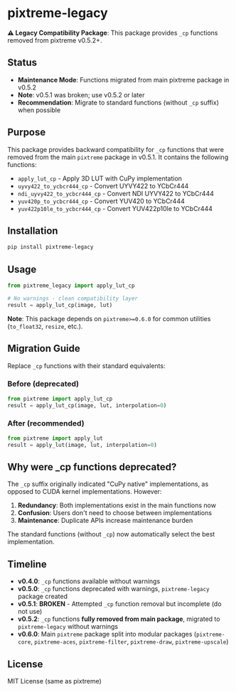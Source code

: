 # pixtreme-legacy

**⚠️ Legacy Compatibility Package**: This package provides `_cp` functions removed from pixtreme v0.5.2+.

## Status

- **Maintenance Mode**: Functions migrated from main pixtreme package in v0.5.2
- **Note**: v0.5.1 was broken; use v0.5.2 or later
- **Recommendation**: Migrate to standard functions (without `_cp` suffix) when possible

## Purpose

This package provides backward compatibility for `_cp` functions that were removed from the main `pixtreme` package in v0.5.1. It contains the following functions:

- `apply_lut_cp` - Apply 3D LUT with CuPy implementation
- `uyvy422_to_ycbcr444_cp` - Convert UYVY422 to YCbCr444
- `ndi_uyvy422_to_ycbcr444_cp` - Convert NDI UYVY422 to YCbCr444
- `yuv420p_to_ycbcr444_cp` - Convert YUV420 to YCbCr444
- `yuv422p10le_to_ycbcr444_cp` - Convert YUV422p10le to YCbCr444

## Installation

```bash
pip install pixtreme-legacy
```

## Usage

```python
from pixtreme_legacy import apply_lut_cp

# No warnings - clean compatibility layer
result = apply_lut_cp(image, lut)
```

**Note**: This package depends on `pixtreme>=0.6.0` for common utilities (`to_float32`, `resize`, etc.).

## Migration Guide

Replace `_cp` functions with their standard equivalents:

### Before (deprecated)
```python
from pixtreme import apply_lut_cp
result = apply_lut_cp(image, lut, interpolation=0)
```

### After (recommended)
```python
from pixtreme import apply_lut
result = apply_lut(image, lut, interpolation=0)
```

## Why were _cp functions deprecated?

The `_cp` suffix originally indicated "CuPy native" implementations, as opposed to CUDA kernel implementations. However:

1. **Redundancy**: Both implementations exist in the main functions now
2. **Confusion**: Users don't need to choose between implementations
3. **Maintenance**: Duplicate APIs increase maintenance burden

The standard functions (without `_cp`) now automatically select the best implementation.

## Timeline

- **v0.4.0**: `_cp` functions available without warnings
- **v0.5.0**: `_cp` functions deprecated with warnings, `pixtreme-legacy` package created
- **v0.5.1**: **BROKEN** - Attempted `_cp` function removal but incomplete (do not use)
- **v0.5.2**: `_cp` functions **fully removed from main package**, migrated to `pixtreme-legacy` without warnings
- **v0.6.0**: Main `pixtreme` package split into modular packages (`pixtreme-core`, `pixtreme-aces`, `pixtreme-filter`, `pixtreme-draw`, `pixtreme-upscale`)

## License

MIT License (same as pixtreme)
